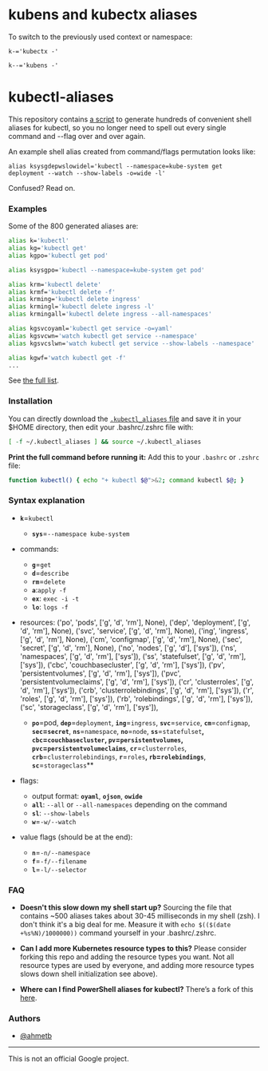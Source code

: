 # kubens and kubectx aliases

To switch to the previously used context or namespace:

`k-='kubectx -'`

`k--='kubens -'`


# kubectl-aliases

This repository contains [a script](generate_aliases.py) to generate hundreds of
convenient shell aliases for kubectl, so you no longer need to spell out every single
command and --flag over and over again.

An example shell alias created from command/flags permutation looks like:

    alias ksysgdepwslowidel='kubectl --namespace=kube-system get deployment --watch --show-labels -o=wide -l'

Confused? Read on.

### Examples

Some of the 800 generated aliases are:

```sh
alias k='kubectl'
alias kg='kubectl get'
alias kgpo='kubectl get pod'

alias ksysgpo='kubectl --namespace=kube-system get pod'

alias krm='kubectl delete'
alias krmf='kubectl delete -f'
alias krming='kubectl delete ingress'
alias krmingl='kubectl delete ingress -l'
alias krmingall='kubectl delete ingress --all-namespaces'

alias kgsvcoyaml='kubectl get service -o=yaml'
alias kgsvcwn='watch kubectl get service --namespace'
alias kgsvcslwn='watch kubectl get service --show-labels --namespace'

alias kgwf='watch kubectl get -f'
...
```

See [the full list](.kubectl_aliases).

### Installation

You can directly download the [`.kubectl_aliases` file](https://raw.githubusercontent.com/zaphod72/kubectl-aliases/master/.kubectl_aliases)
and save it in your $HOME directory, then edit your .bashrc/.zshrc file with:

```sh
[ -f ~/.kubectl_aliases ] && source ~/.kubectl_aliases
```

**Print the full command before running it:** Add this to your `.bashrc` or
`.zshrc` file:

```sh
function kubectl() { echo "+ kubectl $@">&2; command kubectl $@; }
```

### Syntax explanation

* **`k`**=`kubectl`
  * **`sys`**=`--namespace kube-system`
* commands:
  * **`g`**=`get`
  * **`d`**=`describe`
  * **`rm`**=`delete`
  * **`a`**:`apply -f`
  * **`ex`**: `exec -i -t`
  * **`lo`**: `logs -f`
* resources:
        ('po', 'pods', ['g', 'd', 'rm'], None),
        ('dep', 'deployment', ['g', 'd', 'rm'], None),
        ('svc', 'service', ['g', 'd', 'rm'], None),
        ('ing', 'ingress', ['g', 'd', 'rm'], None),
        ('cm', 'configmap', ['g', 'd', 'rm'], None),
        ('sec', 'secret', ['g', 'd', 'rm'], None),
        ('no', 'nodes', ['g', 'd'], ['sys']),
        ('ns', 'namespaces', ['g', 'd', 'rm'], ['sys']),
        ('ss', 'statefulset', ['g', 'd', 'rm'], ['sys']),
        ('cbc', 'couchbasecluster', ['g', 'd', 'rm'], ['sys']),
        ('pv', 'persistentvolumes', ['g', 'd', 'rm'], ['sys']),
        ('pvc', 'persistentvolumeclaims', ['g', 'd', 'rm'], ['sys']),
        ('cr', 'clusterroles', ['g', 'd', 'rm'], ['sys']),
        ('crb', 'clusterrolebindings', ['g', 'd', 'rm'], ['sys']),
        ('r', 'roles', ['g', 'd', 'rm'], ['sys']),
        ('rb', 'rolebindings', ['g', 'd', 'rm'], ['sys']),
        ('sc', 'storageclass', ['g', 'd', 'rm'], ['sys']),

  * **`po`**=pod, **`dep`**=`deployment`, **`ing`**=`ingress`,
    **`svc`**=`service`, **`cm`**=`configmap`, **`sec`=`secret`**,
    **`ns`**=`namespace`, **`no`**=`node`, **`ss`**=`statefulset`**,
    **`cbc`**=`couchbasecluster`, **`pv`**=`persistentvolumes`, **`pvc`**=`persistentvolumeclaims`**,
    **`cr`**=`clusterroles`, **`crb`**=`clusterrolebindings`,
    **`r`**=`roles`**, **`rb`**=`rolebindings`**,
    **`sc`**=`storageclass`**
* flags:
  * output format: **`oyaml`**, **`ojson`**, **`owide`**
  * **`all`**: `--all` or `--all-namespaces` depending on the command
  * **`sl`**: `--show-labels`
  * **`w`**=`-w/--watch`
* value flags (should be at the end):
  * **`n`**=`-n/--namespace`
  * **`f`**=`-f/--filename`
  * **`l`**=`-l/--selector`
  
### FAQ

- **Doesn't this slow down my shell start up?** Sourcing the file that contains
~500 aliases takes about 30-45 milliseconds in my shell (zsh). I don't think
it's a big deal for me. Measure it with `echo $(($(date +%s%N)/1000000))`
command yourself in your .bashrc/.zshrc.

- **Can I add more Kubernetes resource types to this?** Please consider forking
  this repo and adding the resource types you want. Not all resource types are
  used by everyone, and adding more resource types slows down shell initialization
  see above).

- **Where can I find PowerShell aliases for kubectl?** There’s a fork of this
  [here](https://github.com/shanoor/kubectl-aliases-powershell).

### Authors

- [@ahmetb](https://twitter.com/ahmetb)

-----

This is not an official Google project.
